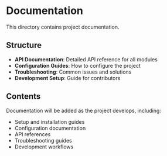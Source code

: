 # Documentation

This directory contains project documentation.

## Structure

- **API Documentation**: Detailed API reference for all modules
- **Configuration Guides**: How to configure the project
- **Troubleshooting**: Common issues and solutions
- **Development Setup**: Guide for contributors

## Contents

Documentation will be added as the project develops, including:

- Setup and installation guides
- Configuration documentation
- API references
- Troubleshooting guides
- Development workflows
